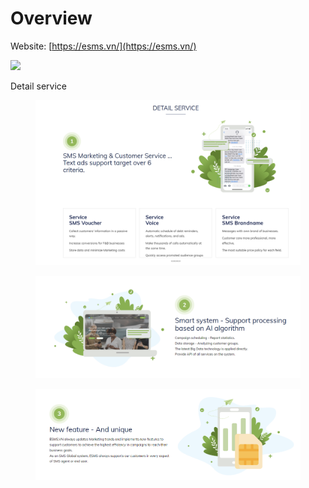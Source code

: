 # Overview

Website: [https://esms.vn/](https://esms.vn/)

![](<.gitbook/assets/anh bìa.png>)

Detail service

<div><figure><img src=".gitbook/assets/2024-05-13_17-06-53.png" alt=""><figcaption></figcaption></figure> <figure><img src=".gitbook/assets/2024-05-13_17-07-12.png" alt=""><figcaption></figcaption></figure> <figure><img src=".gitbook/assets/2024-05-13_17-08-22.png" alt=""><figcaption></figcaption></figure></div>
